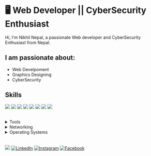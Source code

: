 # 🖥 Web Developer || CyberSecurity Enthusiast

Hi, I'm Nikhil Nepal, a passionate Web developer and CyberSecurity Enthusiast from Nepal.

## I am passionate about:

- Web Develpoment
- Graphics Designing
- CyberSecurity

## Skills

<img src="https://img.shields.io/badge/HTML5-ff7851" /> <img src="https://img.shields.io/badge/CSS3-44b2fb" /> <img src="https://img.shields.io/badge/JavaScript -ffc742" /> <img src="https://img.shields.io/badge/Bootstrap -563d7c" />
<img src="https://img.shields.io/badge/React%20-30a8fe" />
<img src="https://img.shields.io/badge/Python-05dfd7" />
<img src="https://img.shields.io/badge/Photoshop -e8505b" />
<img src="https://img.shields.io/badge/AdobeXD -24a19c" />


</br>
<details>
	<summary>Tools</summary>
	<ul>
    		<li>Visual Studio Code</li>
		<li>Adobe Photoshop</li>
		<li>Adobe XD</li>
    		<li>Github</li>
    		<li>Pycharm</li>
   	</ul>

</details>
<details>
	<summary>Networking</summary>
	<ul>
		<li>Routing & Switching</li>			
		<li>Network Security</li>
		<li>Firewall</li>
		<li>Intrusion Detection System(IDS)</li>
		<li>Virtual Private Network(VPN)</li>
	</ul>
</details>

<details>
	<summary>Operating Systems</summary>
	<ul>
		<li>Windows</li>
    <li>Linux</li>
	</ul>
</details>
</br>
</br>
<a href="http://nepalnikhil.com.np/assets/images/nikhil-cv.pdf"><img src="https://img.shields.io/badge/🔽Download_My_CV-002366"/></a>
<a href="https://www.linkedin.com/in/nikhilxnepal/"><img src="https://img.shields.io/badge/LinkedIn-%230077B5.svg?&style=flat-square&logo=linkedin&logoColor=white" alt="LinkedIn"></a>
<a href="https://www.instagram.com/nikhilxnepal/"><img src="https://img.shields.io/badge/Instagram-%23E4405F.svg?&style=flat-square&logo=instagram&logoColor=white" alt="Instagram"></a>
<a href="https://www.facebook.com/nikhilxnepal"><img src="https://img.shields.io/badge/Facebook-%231877F2.svg?&style=flat-square&logo=facebook&logoColor=white" alt="Facebook"></a>

